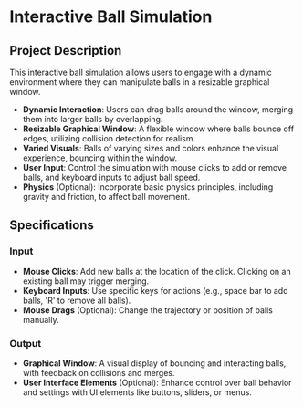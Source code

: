 # Interactive Ball Simulation

## Project Description
This interactive ball simulation allows users to engage with a dynamic environment where they can manipulate balls in a resizable graphical window. 

- **Dynamic Interaction**: Users can drag balls around the window, merging them into larger balls by overlapping.
- **Resizable Graphical Window**: A flexible window where balls bounce off edges, utilizing collision detection for realism.
- **Varied Visuals**: Balls of varying sizes and colors enhance the visual experience, bouncing within the window.
- **User Input**: Control the simulation with mouse clicks to add or remove balls, and keyboard inputs to adjust ball speed.
- **Physics** (Optional): Incorporate basic physics principles, including gravity and friction, to affect ball movement.

## Specifications

### Input

- **Mouse Clicks**: Add new balls at the location of the click. Clicking on an existing ball may trigger merging.
- **Keyboard Inputs**: Use specific keys for actions (e.g., space bar to add balls, 'R' to remove all balls).
- **Mouse Drags** (Optional): Change the trajectory or position of balls manually.

### Output

- **Graphical Window**: A visual display of bouncing and interacting balls, with feedback on collisions and merges.
- **User Interface Elements** (Optional): Enhance control over ball behavior and settings with UI elements like buttons, sliders, or menus.
